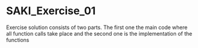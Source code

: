 # SAKI_Exercise_01
Exercise solution consists of two parts. The first one the main code where all function calls take place
and the second one is the implementation of the functions

